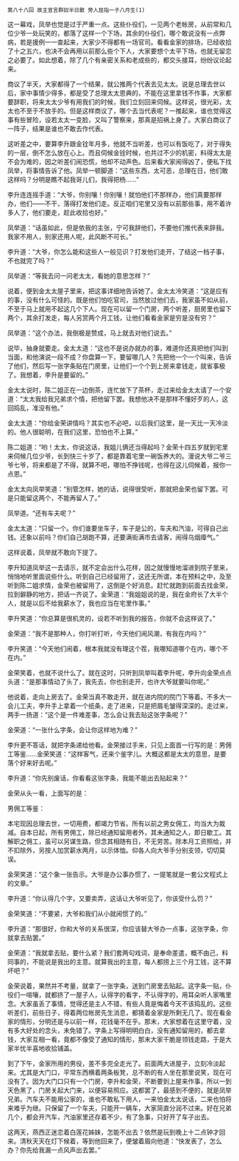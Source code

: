     第八十八回 故主宣言群奴半日散 旁人屈指一子八月生(1) 

   这一幕戏，凤举也觉是过于严重一点。这些仆役们，一见两个老帐房，从前常和几位少爷一处玩笑的，都落了这样一个下场，其余的仆役们，哪个敢说没有一点弊病，若是援例一一查起来，大家少不得都有一场官司。看看金家的排场，已经收拾了十之五六，也决不会再用以前那么些个下人，大家要想个太平下场，也就无留恋之必要了。如此想着，除了几个有亲密关系和老成些的，都交头接耳，纷纷议论起来。

   商议了半天，大家都得了一个结果，就公推两个代表去见太太。说是总理去世以后，家中事情少得多，都是受了总理太太恩典的，不能在这里拿钱不作事，大家都要辞职，将来太太少爷有用我们的时候，我们立刻回来伺候。这样说，很光彩，太太也不至于不放手的。但是这样商议了，哪个去当代表呢？一推起来，谁也觉得这事有些冒险，设若太太一变脸，又叫了警察来，那真是招祸上身了。大家白商议了一阵子，结果是谁也不敢去作代表。

   这听差之中，要算李升跟金铨年月多，他就不当听差，也可以有饭吃了，对于得失的一层，倒不怎么放在心上。而且伺候金铨时候，也共过不少的机密，料得太太是不会为难的，因之听差们闹恐慌，他却不动声色。后来看大家闹得凶了，便私下找凤举，将事情告诉了他。凤举一顿脚道：“这些东西，太可恶，总理在日，他们敢这样吗？分明是瞧不起我哥儿们，我得把杨……”

   李升连连摇手道：“大爷，你别嚷！你别嚷！就怕他们不那样办，他们真要那样办，他们——不干，落得打发他们走。反正咱们宅里又没有以前那些事，用不着许多人了，他们要走，趁此收拾也好。”

   凤举道：“话虽如此，但是依我的主张，宁可我辞他们，不要他们推代表来辞我。我家不用人，别家还用人呢，此风断不可长。”

   李升道：“大爷，你怎么能和这些人一般见识？打发他们走开，了结这一档子事，不也就完了吗？”

   凤举道：“等我去问一问老太太，看她的意思怎样？”

   说着，便到金太太屋子里来，把这事详细地告诉她了。金太太冷笑道：“这是应有的事，没有什么可怪的。既是他们怕吃官司，当然放过他们去，我家虽不如从前，不至于马上就用不起这几个下人。现在可以留一个门房，两个听差，厨房里也留下两个，其余打发走，每人另赏两个月工钱，让他们看看金家是穷是没有穷？”

   凤举道：“这个办法，我倒极是赞成，马上就去对他们说去。”

   说毕，抽身就要走。金太太道：“这也不是说办就办的事，难道你还真把他们叫到当面，和他演说一段不成？你盘算一下，要留哪几人？先把他一个一个叫来，告诉了他们，然后写一张字条贴在门房里，让他们一个个到上房来拿钱走，就省事极了。我想着，李升是要留的。”

   金太太说时，陈二姐正在一边倒茶，连忙放下了茶杯，走过来给金太太请了一个安道：“太太我给我兄弟求个情，把他留下罢。我想他决不是那样不懂好歹的人，这回捣乱，准没有他。”

   金太太道：“你给金荣讲情吗？其实也不必吧，以后我们这里，是一天比一天冷淡的。他人很聪明，在我们这里，恐怕也不上算。”

   陈二姐道：“哟！太太，你说这话，我姐儿俩还当得起吗？金荣十四五岁就到宅里来伺候几位少爷，长到快三十岁了，都是靠着宅里一碗饭养大的。漫说大爷二爷三爷七爷，将来都是了不得，就算不吧，哪怕不挣钱呢，也得在这儿伺候着，报你一点恩。”

   金太太向凤举笑道：“别管怎样，她的话，说得很受听，那就把金荣也留下罢。可是只能留这两个，不能再留人了。”

   凤举道。“还有车夫呢？”

   金太太道：“只留一个。你们谁要坐车子，车子是公的，车夫和汽油，可得自己出钱。还象以前吗？你们自己胡跑不算，还要满街满市去请客，闹得乌烟瘴气。”

   这样说着，凤举就不敢向下提了。

   李升知道凤举这一去请示，就不定会出什么花样，因之就慢慢地溜进到院子里来，悄悄地听里面说些什么。听到自己已经留用了，这还无所谓，本在预料之中，及至听到陈二姐求情，金荣也被留用了，这倒是个好消息。赶忙就跑到前面去找金荣，拉到僻静的地方，把话一齐说了。金荣道：“我姐姐说的是，我在金府长了大半个人，就是以后不给我薪水了，我也应当在宅里作事。”

   李升笑道：“你总算是很机灵的，设若不听到我的报告，你就不会这样说了。”

   金荣道：“我不是那种人，你打听打听，今天他们闹风潮，有我在内吗？”

   李升笑道：“今天他们闹着，根本我就没有理这个茬，我哪知道哪个在内，哪个不在内。”

   金荣笑着，也就不说什么了。就在这时，只听到凤举叫着李升呢，李升向金荣点点头道：“是那事情动了头了，我先去，你也别走开，也许大爷就要叫你呢。”

   他说着，走向上房去了。金荣当真不敢走开，就在进内院的院门下等着。不多大一会儿工夫，李升手上拿着一个纸条，走了进来，只是把眉毛皱得深深的。走过来，两手一扬道：“这个是一件难差事，怎么会让我去贴这张字条呢？”

   金荣道：“一张什么字条，会让你这样地为难？”

   李升更不答话，就把字条递给他看。金荣接过手来，只见上面首一行写的是：男佣工等鉴……金荣笑道：“这样客气，还来个鉴字儿。大概这都是太太的意思，是要落个好来好去呢。”

   李升道：“你先别废话，你看看这张字条，我能不能出去贴起来？”

   金荣从头一看，上面写的是：

   男佣工等鉴：

   本宅现因总理去世，一切用费，都竭力节省。所有以前之男女佣工，均当大为裁减。自本日起，所有男佣工，除已经通知留用者外，其未通知之人，即日歇工。其解职之佣工，虽可以另谋生路，但念其相随有日，不无劳苦。除本月工资照给，并不扣除外，另按人加赏薪水两月，以示体恤。仰各人向大爷手分别支领，切切莫误。

   金荣笑道：“这个象一张告示。大爷是办公事办惯了，一提笔就是一套公文程式上的文章。”

   李升道：“你认得几个字，又要卖弄，这话让大爷听见了，你该受什么罚？”

   金荣笑道：“不要紧，大爷和我们从小就闹惯了的。”

   李升道：“那很好，你和大爷的关系很深，你应该替大爷办一点事，这张字条，你就拿去贴罢。”

   金荣道：“我就拿去贴，要什么紧？我们套两句戏词，是奉命差遣，概不由己，料同事的，不能说是我出的主意。就算我出的主意，每人都捞上三个月工钱，这不算坏吧？”

   金荣说着，果然并不考量，就拿了一张字条，送到门房里去贴起。这字条一贴，仆役们一喧嚷，就都挤了一屋子人，认得字的看字，不认得字的，用耳朵听人家嘴里念。大家虽丢了事情，觉得还是主人不错，有些人竟是悔着今天不该捣乱的。这些听差们，前些日子，得着两位帐房先生消息，都猜着金家是所剩无几了。现在看金家的情形，分明还是与以前一样，花钱毫不在乎。那末，大家想着在这里守着，没有多大好处的念头，未免错了。字条上写得明明白白，没有通知留用的，都去拿钱，大家互相一看，竟都不像受了通知的情形，那末大家干脆是领钱走路，于是大家半忧半喜地收拾铺盖。

   到了下午，金家所用的男役，差不多完全走光了。前面两大进屋子，立刻冷淡起来。尤其是大门口，平常东西横着两条板凳，总不断的有人坐在那里说笑，现在可没有了。因为大门口只有一个门房，李升和金荣，不断要到上屋来作事，所以一到天色黑了，门房关起大门来，以便容易照应。这都罢了，最感到不便的，就是凤举兄弟。汽车夫不能用公家的，谁也不敢私下用人，一来怕金太太说话，二来也怕将来难乎为继。只保留了一个车夫，只能开一辆车，大家简直分润不过来。好在兄弟几个，都会开汽车，汽油家里还存着不少，有了急事，只好开了车子出去。

   这两天，燕西正迷恋着白莲花姊妹，怎能不出去？依然是玩到晚上十二点钟才回来。清秋天天在灯下候着，等到他回来了，便皱着眉向他道：“快发表了，怎么办？你先给我漏一点风声出去罢。”

